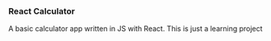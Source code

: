 ### React Calculator

A basic calculator app written in JS with React. This is just a learning project
